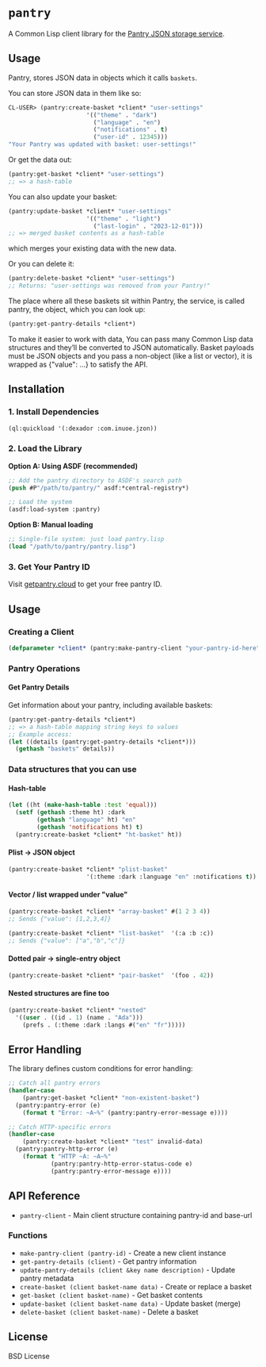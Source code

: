 # `pantry`

A Common Lisp client library for the [Pantry JSON storage
service](https://getpantry.cloud).

## Usage

Pantry, stores JSON data in objects which it calls `baskets`.

You can store JSON data in them like so:

```lisp
CL-USER> (pantry:create-basket *client* "user-settings"
                      '(("theme" . "dark")
                        ("language" . "en")
                        ("notifications" . t)
                        ("user-id" . 12345)))
"Your Pantry was updated with basket: user-settings!"
```

Or get the data out:

```lisp
(pantry:get-basket *client* "user-settings")
;; => a hash-table
```

You can also update your basket:

```lisp
(pantry:update-basket *client* "user-settings"
                      '(("theme" . "light")
                        ("last-login" . "2023-12-01")))
;; => merged basket contents as a hash-table
```
which merges your existing data with the new data.

Or you can delete it:

```lisp
(pantry:delete-basket *client* "user-settings")
;; Returns: "user-settings was removed from your Pantry!"
```

The place where all these baskets sit within Pantry, the service, is
called pantry, the object, which you can look up:

```lisp
(pantry:get-pantry-details *client*)
```

To make it easier to work with data, You can pass many Common Lisp
data structures and they’ll be converted to JSON automatically. Basket
payloads must be JSON objects and you pass a non-object (like a list
or vector), it is wrapped as {"value": ...}  to satisfy the API.


## Installation

### 1. Install Dependencies

```lisp
(ql:quickload '(:dexador :com.inuoe.jzon))
```

### 2. Load the Library

**Option A: Using ASDF (recommended)**
```lisp
;; Add the pantry directory to ASDF's search path
(push #P"/path/to/pantry/" asdf:*central-registry*)

;; Load the system
(asdf:load-system :pantry)
```

**Option B: Manual loading**
```lisp
;; Single-file system: just load pantry.lisp
(load "/path/to/pantry/pantry.lisp")
```

### 3. Get Your Pantry ID

Visit [getpantry.cloud](https://getpantry.cloud) to get your free pantry ID.

## Usage

### Creating a Client

```lisp
(defparameter *client* (pantry:make-pantry-client "your-pantry-id-here"))
```

### Pantry Operations

#### Get Pantry Details
Get information about your pantry, including available baskets:

```lisp
(pantry:get-pantry-details *client*)
;; => a hash-table mapping string keys to values
;; Example access:
(let ((details (pantry:get-pantry-details *client*)))
  (gethash "baskets" details))
```

### Data structures that you can use

#### Hash-table
```lisp
(let ((ht (make-hash-table :test 'equal)))
  (setf (gethash :theme ht) :dark
        (gethash "language" ht) "en"
        (gethash 'notifications ht) t)
  (pantry:create-basket *client* "ht-basket" ht))
```

#### Plist -> JSON object
```lisp
(pantry:create-basket *client* "plist-basket"
                      '(:theme :dark :language "en" :notifications t))
```

#### Vector / list wrapped under "value"
```lisp
(pantry:create-basket *client* "array-basket" #(1 2 3 4))
;; Sends {"value": [1,2,3,4]}

(pantry:create-basket *client* "list-basket"  '(:a :b :c))
;; Sends {"value": ["a","b","c"]}
```

#### Dotted pair -> single-entry object
```lisp
(pantry:create-basket *client* "pair-basket"  '(foo . 42))
```

#### Nested structures are fine too

```lisp
(pantry:create-basket *client* "nested"
  '((user . ((id . 1) (name . "Ada")))
    (prefs . (:theme :dark :langs #("en" "fr")))))
```


## Error Handling

The library defines custom conditions for error handling:

```lisp
;; Catch all pantry errors
(handler-case
    (pantry:get-basket *client* "non-existent-basket")
  (pantry:pantry-error (e)
    (format t "Error: ~A~%" (pantry:pantry-error-message e))))

;; Catch HTTP-specific errors
(handler-case
    (pantry:create-basket *client* "test" invalid-data)
  (pantry:pantry-http-error (e)
    (format t "HTTP ~A: ~A~%"
            (pantry:pantry-http-error-status-code e)
            (pantry:pantry-error-message e))))
```

## API Reference

- `pantry-client` - Main client structure containing pantry-id and base-url

### Functions

- `make-pantry-client (pantry-id)` - Create a new client instance
- `get-pantry-details (client)` - Get pantry information
- `update-pantry-details (client &key name description)` - Update pantry metadata
- `create-basket (client basket-name data)` - Create or replace a basket
- `get-basket (client basket-name)` - Get basket contents
- `update-basket (client basket-name data)` - Update basket (merge)
- `delete-basket (client basket-name)` - Delete a basket

## License

BSD License
